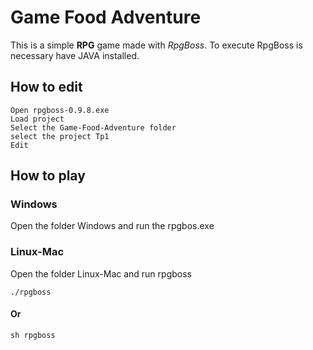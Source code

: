 # Game Food Adventure

This is a simple **RPG** game made with _RpgBoss_. To execute RpgBoss is necessary have JAVA installed.

## How to edit

    Open rpgboss-0.9.8.exe
    Load project
    Select the Game-Food-Adventure folder
    select the project Tp1
    Edit

## How to play

### Windows

Open the folder Windows and run the rpgbos.exe

### Linux-Mac

Open the folder Linux-Mac and run rpgboss
  
    ./rpgboss

#### Or

    sh rpgboss
